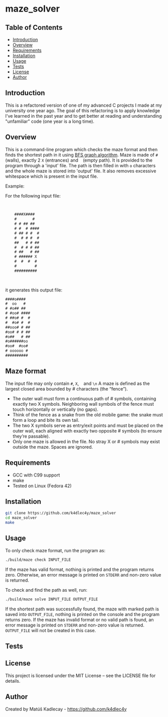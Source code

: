 # maze_solver

## Table of Contents
- [Introduction](#introduction)
- [Overview](#overview)
- [Requirements](#requirements)
- [Installation](#installation)
- [Usage](#usage)
- [Tests](#tests)
- [License](#license)
- [Author](#author)

## Introduction
This is a refactored version of one of my advanced C projects I made at
my university one year ago. The goal of this refactoring is to apply knowledge
I've learned in the past year and to get better at reading and understanding
"unfamiliar" code (one year is a long time).

## Overview
This is a command-line program which checks the maze format and then finds
the shortest path in it using
[BFS graph algorithm](https://en.wikipedia.org/wiki/Breadth-first_search).
Maze is made of `#` (walls), exactly 2 `X` (entrances) and ` ` (empty path).
It is provided to the program through a 'input' file. The path is then filled
in with `o` characters and the whole maze is stored into 'output' file. It also
removes excessive whitespace which is present in the input file.

Example:

For the following input file:
```txt
   
      
    ####X####
    #       #  
    # # ## ##
    # #  # #### 
    # ## # #  #       
    #  # # #  #
    ##   # # ##
    #  # # # ##
    # ##   # ##    
    # ###### X
    #  #  #  #
    #        #  
    ##########
      
                

```
it generates this output file:
```txt
####o####
#  oo   #
# #o## ##
# #oo# ####
# ##o# #  #
#  #o# #  #
##ooo# # ##
#oo# # # ##
#o##   # ##
#o######oo
#oo#  #oo#
# oooooo #
##########
```

## Maze format

The input file may only contain `#`, `X`, ` ` and `\n` A maze is defined as
the largest closed area bounded by # characters (the “fence”).
- The outer wall must form a continuous path of # symbols, containing exactly
two X symbols. Neighboring wall symbols of the fence must touch horizontally
or vertically (no gaps).
- Think of the fence as a snake from the old mobile game: the snake must form
a loop and bite its own tail.
- The two X symbols serve as entry/exit points and must be placed on the outer
wall, each aligned with exactly two opposite # symbols
(to ensure they’re passable).
- Only one maze is allowed in the file. No stray X or # symbols may exist
outside the maze. Spaces are ignored.

## Requirements

- GCC with C99 support
- make
- Tested on Linux (Fedora 42)

## Installation

```bash
git clone https://github.com/k4dlec4y/maze_solver
cd maze_solver
make
```

## Usage

To only check maze format, run the program as:
```bash
./build/maze check INPUT_FILE
```
If the maze has valid format, nothing is printed and the program
returns zero. Otherwise, an error message is printed on `STDERR` and
non-zero value is returned.

To check and find the path as well, run:
```bash
./build/maze solve INPUT_FILE OUTPUT_FILE
```
If the shortest path was successfully found, the maze with
marked path is saved into `OUTPUT_FILE`, nothing is printed on the console and
the program returns zero. If the maze has invalid format or no valid path is
found, an error message is printed on `STDERR` and non-zero value is returned.
`OUTPUT_FILE` will not be created in this case. 

## Tests

## License

This project is licensed under the MIT License – see the LICENSE file for details.

## Author

Created by Matúš Kadlecay - https://github.com/k4dlec4y
